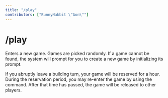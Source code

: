 ```yaml
---
title: "/play"
contributors: ["BunnyNabbit \"Aon\""]
---
```

# /play
Enters a new game. Games are picked randomly. If a game cannot be found, the system will prompt for you to create a new game by initializing its prompt.

If you abruptly leave a building turn, your game will be reserved for a hour. During the reservation period, you may re-enter the game by using the command. After that time has passed, the game will be released to other players.